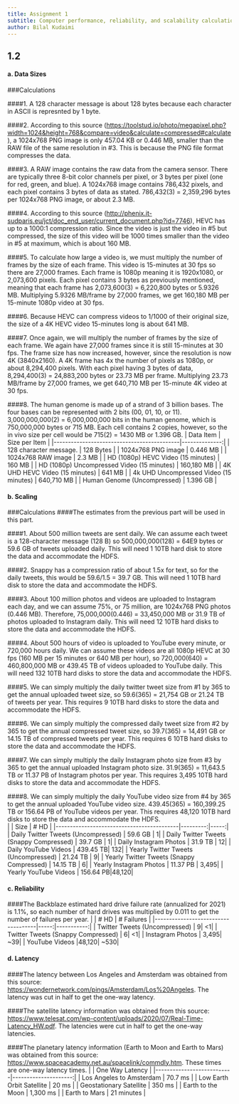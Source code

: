 ```yaml
---
title: Assignment 1
subtitle: Computer performance, reliability, and scalability calculation
author: Bilal Kudaimi
---
```


## 1.2 

#### a. Data Sizes

###Calculations

####1. A 128 character message is about 128 bytes because each character in ASCII is represnted by 1 byte.

####2. According to this source (https://toolstud.io/photo/megapixel.php?width=1024&height=768&compare=video&calculate=compressed#calculate), a 1024x768 PNG image is only 457.04 KB or 0.446 MB, smaller than the RAW file of the same resolution in #3. This is because the PNG file format compresses the data.

####3. A RAW image contains the raw data from the camera sensor. There are typically three 8-bit color channels per pixel, or 3 bytes per pixel (one for red, green, and blue). A 1024x768 image contains 786,432 pixels, and each pixel contains 3 bytes of data as stated. 786,432(3) = 2,359,296 bytes per 1024x768 PNG image, or about 2.3 MB.

####4. According to this source (http://phenix.it-sudparis.eu/jct/doc_end_user/current_document.php?id=7746), HEVC has up to a 1000:1 compression ratio. Since the video is just the video in #5 but compressed, the size of this video will be 1000 times smaller than the video in #5 at maximum, which is about 160 MB.

####5. To calculate how large a video is, we must multiply the number of frames by the size of each frame. This video is 15-minutes at 30 fps so there are 27,000 frames. Each frame is 1080p meaning it is 1920x1080, or 2,073,600 pixels. Each pixel contains 3 bytes as previously mentioned, meaning that each frame has 2,073,600(3) = 6,220,800 bytes or 5.9326 MB. Multiplying 5.9326 MB/frame by 27,000 frames, we get 160,180 MB per 15-minute 1080p video at 30 fps. 

####6. Because HEVC can compress videos to 1/1000 of their original size, the size of a 4K HEVC video 15-minutes long is about 641 MB.

####7. Once again, we will multiply the number of frames by the size of each frame. We again have 27,000 frames since it is still 15-minutes at 30 fps. The frame size has now increased, however, since the resolution is now 4K (3840x2160). A 4K frame has 4x the number of pixels as 1080p, or about 8,294,400 pixels. With each pixel having 3 bytes of data, 8,294,400(3) = 24,883,200 bytes or 23.73 MB per frame. Multiplying 23.73 MB/frame by 27,000 frames, we get 640,710 MB per 15-minute 4K video at 30 fps.

####8. The human genome is made up of a strand of 3 billion bases. The four bases can be represented with 2 bits (00, 01, 10, or 11). 3,000,000,000(2) = 6,000,000,000 bits in the human genome, which is 750,000,000 bytes or 715 MB. Each cell contains 2 copies, however, so the in vivo size per cell would be 715(2) = 1430 MB or 1.396 GB. 
| Data Item                                  | Size per Item | 
|--------------------------------------------|--------------:|
| 128 character message.                     | 128 Bytes     |
| 1024x768 PNG image                         | 0.446 MB      |
| 1024x768 RAW image                         | 2.3 MB        | 
| HD (1080p) HEVC Video (15 minutes)         | 160 MB        |
| HD (1080p) Uncompressed Video (15 minutes) | 160,180 MB    |
| 4K UHD HEVC Video (15 minutes)             | 641 MB        |
| 4k UHD Uncompressed Video (15 minutes)     | 640,710 MB    |
| Human Genome (Uncompressed)                | 1.396 GB      |

#### b. Scaling

###Calculations
####The estimates from the previous part will be used in this part.

####1. About 500 million tweets are sent daily. We can assume each tweet is a 128-character message (128 B) so 500,000,000(128) = 64E9 bytes or 59.6 GB of tweets uploaded daily. This will need 1 10TB hard disk to store the data and accommodate the HDFS. 

####2. Snappy has a compression ratio of about 1.5x for text, so for the daily tweets, this would be 59.6/1.5 = 39.7 GB. This will need 1 10TB hard disk to store the data and accommodate the HDFS. 

####3. About 100 million photos and videos are uploaded to Instagram each day, and we can assume 75%, or 75 million, are 1024x768 PNG photos (0.446 MB). Therefore, 75,000,000(0.446) = 33,450,000 MB or 31.9 TB of photos uploaded to Instagram daily. This will need 12 10TB hard disks to store the data and accommodate the HDFS.

####4. About 500 hours of video is uploaded to YouTube every minute, or 720,000 hours daily. We can assume these videos are all 1080p HEVC at 30 fps (160 MB per 15 minutes or 640 MB per hour), so 720,000(640) = 460,800,000 MB or 439.45 TB of videos uploaded to YouTube daily. This will need 132 10TB hard disks to store the data and accommodate the HDFS. 

####5. We can simply multiply the daily twitter tweet size from #1 by 365 to get the annual uploaded tweet size, so 59.6(365) = 21,754 GB or 21.24 TB of tweets per year. This requires 9 10TB hard disks to store the data and accommodate the HDFS.

####6. We can simply multiply the compressed daily tweet size from #2 by 365 to get the annual compressed tweet size, so 39.7(365) = 14,491 GB or 14.15 TB of compressed tweets per year. This requires 6 10TB hard disks to store the data and accommodate the HDFS.

####7. We can simply multiply the daily Instagram photo size from #3 by 365 to get the annual uploaded Instagram photo size. 31.9(365) = 11,643.5 TB or 11.37 PB of Instagram photos per year. This requires 3,495 10TB hard disks to store the data and accommodate the HDFS.

####8. We can simply multiply the daily YouTube video size from #4 by 365 to get the annual uploaded YouTube video size. 439.45(365) = 160,399.25 TB or 156.64 PB of YouTube videos per year. This requires 48,120 10TB hard disks to store the data and accommodate the HDFS.  
|                                           | Size     | # HD | 
|-------------------------------------------|---------:|-----:|
| Daily Twitter Tweets (Uncompressed)       | 59.6 GB  |     1|
| Daily Twitter Tweets (Snappy Compressed)  | 39.7 GB  |     1|
| Daily Instagram Photos                    | 31.9 TB  |    12|
| Daily YouTube Videos                      | 439.45 TB|   132|
| Yearly Twitter Tweets (Uncompressed)      | 21.24 TB |     9|
| Yearly Twitter Tweets (Snappy Compressed) | 14.15 TB |     6|
| Yearly Instagram Photos                   | 11.37 PB | 3,495|
| Yearly YouTube Videos                     | 156.64 PB|48,120|

#### c. Reliability

####The Backblaze estimated hard drive failure rate (annualized for 2021) is 1.1%, so each number of hard drives was multiplied by 0.011 to get the number of failures per year.
|                                    | # HD | # Failures |
|------------------------------------|-----:|-----------:|
| Twitter Tweets (Uncompressed)      |     9|          <1|
| Twitter Tweets (Snappy Compressed) |     6|          <1|
| Instagram Photos                   | 3,495|         ~39|
| YouTube Videos                     |48,120|        ~530|

#### d. Latency

####The latency between Los Angeles and Amsterdam was obtained from this source: https://wondernetwork.com/pings/Amsterdam/Los%20Angeles. The latency was cut in half to get the one-way latency.

####The satellite latency information was obtained from this source: https://www.telesat.com/wp-content/uploads/2020/07/Real-Time-Latency_HW.pdf. The latencies were cut in half to get the one-way latencies.

####The planetary latency information (Earth to Moon and Earth to Mars) was obtained from this source: https://www.spaceacademy.net.au/spacelink/commdly.htm. These times are one-way latency times.
|                           | One Way Latency      |
|---------------------------|---------------------:|
| Los Angeles to Amsterdam  | 70.7 ms              |
| Low Earth Orbit Satellite | 20 ms                |
| Geostationary Satellite   | 350 ms               |
| Earth to the Moon         | 1,300 ms             |
| Earth to Mars             | 21 minutes           | 
